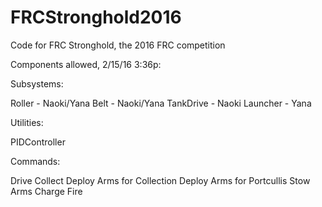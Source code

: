 # FRCStronghold2016
Code for FRC Stronghold, the 2016 FRC competition

Components allowed, 2/15/16 3:36p:

Subsystems:

Roller - Naoki/Yana
Belt - Naoki/Yana
TankDrive - Naoki
Launcher - Yana

Utilities:

PIDController

Commands:

Drive
Collect
Deploy Arms for Collection
Deploy Arms for Portcullis
Stow Arms
Charge
Fire